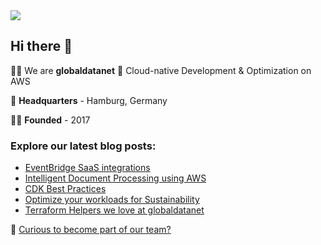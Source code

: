 <img src='https://github.com/globaldatanet/.github/raw/main/profile/logo.png'/>

## Hi there 👋

🙋‍♀️ We are **globaldatanet** 💜 Cloud-native Development & Optimization on AWS

🌈 **Headquarters** - Hamburg, Germany

👩‍💻 **Founded** - 2017

### Explore our latest blog posts:

<!--START_SECTION:techblog-->
* [EventBridge SaaS integrations](https:&#x2F;&#x2F;globaldatanet.com&#x2F;tech-blog&#x2F;eventbridge-saas-integrations)
* [Intelligent Document Processing using AWS](https:&#x2F;&#x2F;globaldatanet.com&#x2F;tech-blog&#x2F;intelligent-document-processing-using-aws)
* [CDK Best Practices](https:&#x2F;&#x2F;globaldatanet.com&#x2F;tech-blog&#x2F;cdk-best-practices)
* [Optimize your workloads for Sustainability ](https:&#x2F;&#x2F;globaldatanet.com&#x2F;tech-blog&#x2F;optimize-your-workloads-for-sustainability-)
* [Terraform Helpers we love at globaldatanet](https:&#x2F;&#x2F;globaldatanet.com&#x2F;tech-blog&#x2F;terraform-helpers-we-love-at-globaldatanet)
<!--END_SECTION:techblog-->

👾 [Curious to become part of our team?](https://globaldatanet.com/careers)